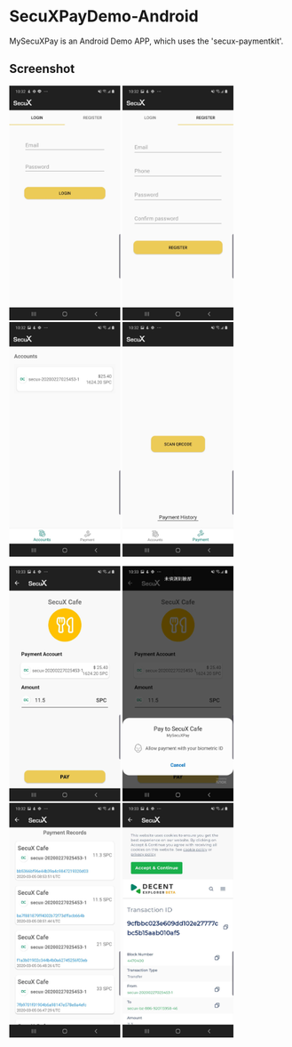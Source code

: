 # SecuXPayDemo-Android

MySecuXPay is an Android Demo APP, which uses the 'secux-paymentkit'. 


## Screenshot

<p float="center">
<img src="Screenshot/screenshot1.jpg" width="200">
<img src="Screenshot/screenshot2.jpg" width="200">
<img src="Screenshot/screenshot3.jpg" width="200">
<img src="Screenshot/screenshot4.jpg" width="200">
</p>
<p float="center">
<img src="Screenshot/screenshot5.jpg" width="200">
<img src="Screenshot/screenshot6.jpg" width="200">
<img src="Screenshot/screenshot7.jpg" width="200">
<img src="Screenshot/screenshot8.jpg" width="200">
</p>

